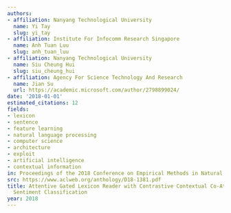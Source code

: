 ```yaml
---
authors:
- affiliation: Nanyang Technological University
  name: Yi Tay
  slug: yi_tay
- affiliation: Institute For Infocomm Research Singapore
  name: Anh Tuan Luu
  slug: anh_tuan_luu
- affiliation: Nanyang Technological University
  name: Siu Cheung Hui
  slug: siu_cheung_hui
- affiliation: Agency For Science Technology And Research
  name: Jian Su
  url: https://academic.microsoft.com/author/2798899024/
date: '2018-01-01'
estimated_citations: 12
fields:
- lexicon
- sentence
- feature learning
- natural language processing
- computer science
- architecture
- exploit
- artificial intelligence
- contextual information
in: Proceedings of the 2018 Conference on Empirical Methods in Natural Language Processing
src: https://www.aclweb.org/anthology/D18-1381.pdf
title: Attentive Gated Lexicon Reader with Contrastive Contextual Co-Attention for
  Sentiment Classification
year: 2018
---
```


